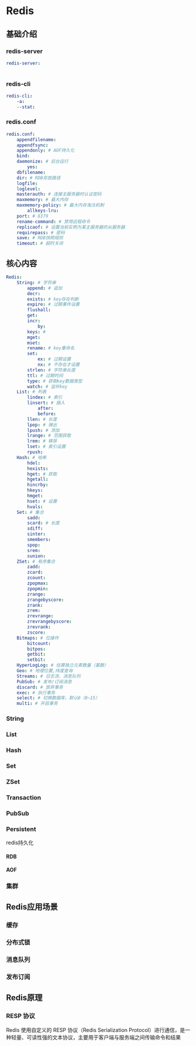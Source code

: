 # Redis



## 基础介绍


### redis-server
```yaml
redis-server:
    
```



### redis-cli
```yaml
redis-cli:
    -a:
    --stat:
```



### redis.conf
```yaml
redis.conf:
    appendfilename:
    appendfsync:
    appendonly: # AOF持久化
    bind:
    daemonize: # 后台运行
        yes:
    dbfilename:
    dir: # RDB存放路径
    logfile:
    loglevel:
    masterauth: # 连接主服务器时认证密码
    maxmemory: # 最大内存
    maxmemory-policy: # 最大内存淘汰机制
        allkeys-lru:
    port: # 6379
    rename-command: # 禁用远程命令
    replicaof: # 设置当前实例为某主服务器的从服务器
    requirepass: # 密码
    save: # RDB快照规则
    timeout: # 超时关闭
```




## 核心内容
```yaml
Redis:
    String: # 字符串
        append: # 追加
        decr:
        exists: # key存在判断
        expire: # 过期事件设置
        flushall:
        get:
        incr:
            by:
        keys: # 
        mget:
        mset:
        rename: # key重命名
        set:
            ex: # 过期设置
            nx: # 不存在才设置       
        strlen: # 字符串长度
        ttl: # 过期时间
        type: # 获取key数据类型
        watch: # 监听key
    List: # 列表
        lindex: # 索引
        linsert: # 插入
            after:
            before:
        llen: # 长度
        lpop: # 弹出
        lpush: # 添加
        lrange: # 范围获取
        lrem: # 移除
        lset: # 索引设置
        rpush:
    Hash: # 哈希
        hdel:
        hexists:
        hget: # 获取
        hgetall:
        hincrby:
        hkeys:
        hmget:
        hset: # 设置
        hvals:
    Set: # 集合
        sadd:
        scard: # 长度
        sdiff:
        sinter:
        smembers:  
        spop:  
        srem:
        sunion:
    ZSet: # 有序集合
        zadd:
        zcard:
        zcount:
        zpopmax:
        zpopmin:
        zrange:
        zrangebyscore:
        zrank:
        zrem:
        zrevrange:
        zrevrangebyscore:
        zrevrank:
        zscore:
    Bitmaps: # 位操作
        bitcount:
        bitpos:
        getbit:
        setbit:
    HyperLogLog: # 估算独立元素数量（基数）
    Geo: # 地理位置,纬度查询
    Streams: # 日志流、消息队列
    PubSub: # 发布/订阅消息
    discard: # 放弃事务
    exec: # 执行事务
    select: # 切换数据库，默认0（0~15）
    multi: # 开启事务
```


### String




### List




### Hash




### Set



### ZSet 



### Transaction




### PubSub




### Persistent

redis持久化


#### RDB



#### AOF



### 集群




## Redis应用场景


### 缓存



### 分布式锁



### 消息队列





### 发布订阅






## Redis原理

### RESP 协议

Redis 使用自定义的 RESP 协议（Redis Serialization Protocol）进行通信，是一种轻量、可读性强的文本协议，主要用于客户端与服务端之间传输命令和结果